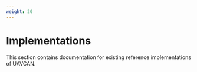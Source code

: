 ```yaml
---
weight: 20
---
```


# Implementations

This section contains documentation for existing reference implementations of UAVCAN.
